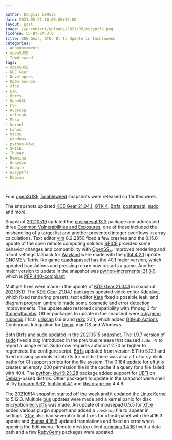 ```yaml
---

author: Douglas DeMaio
date: 2021-05-21 16:00:00+13:00
layout: post
image: /wp-content/uploads/2021/05/ecryptfs.png
license: CC-BY-SA-3.0
title: KDE Gear, GTK, Btrfs Update in Tumbleweed
categories:
- Announcements
- openSUSE
- Tumbleweed
tags:
- openSUSE
- KDE Gear
- Developers
- Open Source
- Xfce
- GTK
- Btrfs
- OpenSSL
- CVE
- Rubocop
- urlscan
- Mesa
- kernel
- Linux
- macOS
- Windows
- python-kiwi
- SPICE
- Thunar
- Remmina
- RubyGem
- Google
- ecryptfs
- Debian

---
```


Four [openSUSE](https://get.opensuse.org/) [Tumbleweed](https://get.opensuse.org/tumbleweed/) snapshots were released so far this week.

The snapshots updated [KDE Gear 21.04.1](https://kde.org/announcements/gear/21.04.1/), [GTK 4](https://www.gtk.org/), [Btrfs](https://btrfs.wiki.kernel.org/index.php/Main_Page), [postgresql](https://www.postgresql.org/), [sudo](https://www.sudo.ws/) and more.

Snapshot  [20210519](https://lists.opensuse.org/archives/list/factory@lists.opensuse.org/thread/EPZ7MHKAGJOU6AKFIHPVBS26XEM3XY5H/) updated the [postgresql 13.3](https://www.postgresql.org/docs/13/release-13-3.html) package and addressed three [Common Vulnerabilities and Exposures](https://en.wikipedia.org/wiki/Common_Vulnerabilities_and_Exposures); one of those included the mishandling of a target list and another prevented integer overflows in array calculations. Text editor [vim](https://www.vim.org/) 8.2.2850 fixed a few crashes and the 0.15.0 update of the open remote computing solution [SPICE](https://www.spice-space.org/) provided some behavior changes and compatibility with [OpenSSL](https://www.openssl.org/). Improved rendering and a font settings fallback for [Wayland](https://wayland.freedesktop.org/) were made with the [gtk4 4.2.1](https://www.gtk.org/) update. [GNOME’s](https://www.gnome.org/) Tetris like game [quadrapassel](https://help.gnome.org/users/quadrapassel/stable/) has the 40.1 major version, which updated translations and pressing return now restarts a game. Another major version to update in the snapshot was [python-incremental 21.3.0](https://pypi.org/project/incremental/), which is [PEP 440-compliant](https://www.python.org/dev/peps/pep-0440/).

Multiple fixes were made in the update of [KDE Gear 21.04.1](https://kde.org/announcements/gear/21.04.1/) in snapshot [20210517](https://lists.opensuse.org/archives/list/factory@lists.opensuse.org/thread/UUXYRSYZQ6JVY6IDH5EWVNKFO73RPU7P/). The [KDE Gear 21.04.1](https://kde.org/announcements/gear/21.04.1/) packages updated video editor [Kdenlive](https://kdenlive.org/en/), which fixed rendering presets; text editor [Kate](https://kate-editor.org/) fixed a possible leak; and diagram program [umbrello](https://umbrello.kde.org/) made some cosmetic and error detection improvements. The update also restored compatibility with ffmpeg 3 for [ffmpegthumbs](https://apps.kde.org/ffmpegthumbs/). Other packages to update in the snapshot were [rubygem-rubocop](https://rubygems.org/gems/rubocop) 1.14.0, [urlscan](https://github.com/firecat53/urlscan) 0.9.6 and [re2c](https://re2c.org/) 2.1.1, which added [GitHub Actions](https://github.com/features/actions) Continuous Integration for [Linux](https://www.kernel.org/), macOS and Windows.

Both [Btrfs](https://btrfs.wiki.kernel.org/index.php/Main_Page) and [sudo](https://www.sudo.ws/) updated in the [20210515](https://lists.opensuse.org/archives/list/factory@lists.opensuse.org/thread/KADKG6TF35BXDEUVHGTVP6MAJMOF33SV/) snapshot. The  1.9.7 version of [sudo](https://www.sudo.ws/) fixed a bug introduced in the previous release that caused `sudo -V` to report a usage error. Sudo now requires autoconf 2.70 or higher to regenerate the configure script. [Btrfs](https://btrfs.wiki.kernel.org/index.php/Main_Page) updated from version 5.11 to 5.12.1 and fixed missing symbols in libbtrfs for builds; there was also a fix for symlink paths for CI support scripts for the file system. The 0.184 update for [elfutils](https://sourceware.org/elfutils/) creates an empty 000 permission file in the cache if a query for a file failed with 404. The [python-kiwi 9.23.28](https://pypi.org/project/kiwi/) package added support for [UEFI](https://en.wikipedia.org/wiki/Unified_Extensible_Firmware_Interface) on [Debian](https://www.debian.org/)-based distros. Other packages to update in the snapshot were shell utility [hdparm 9.62](https://sourceforge.net/projects/hdparm/), [highlight 4.1](http://www.andre-simon.de/doku/highlight/highlight.php) and [libstorage-ng](https://github.com/openSUSE/libstorage-ng) 4.4.6.
 
The [20210514](https://lists.opensuse.org/archives/list/factory@lists.opensuse.org/thread/YWMDNFUKCWJFRDTZNGZZ72ZHHPQSAAVP/) snapshot started off the week and it updated the [Linux Kernel](https://www.kernel.org/) to 5.12.3. Multiple [bus](https://www.kernel.org/doc/html/latest/driver-api/driver-model/bus.html) updates were made and a kernel panic for disk encryption [ecryptfs](https://en.wikipedia.org/wiki/ECryptfs) was made. An update of mousepad 0.5.5 for [Xfce](https://www.xfce.org/) added various plugin support and added a `.desktop` file to appear in settings. [Xfce](https://www.xfce.org/) also had several critical fixes for xfce4-panel with the 4.16.3 update and [thunar 4.16.8](https://en.wikipedia.org/wiki/Thunar) updated translations and fixed an error when opening the Edit menu. Remote desktop client [remmina 1.4.16](https://remmina.org/) fixed a data path and a few [RubyGems](https://rubygems.org/) packages were updated.
